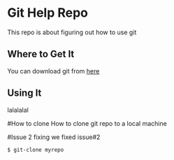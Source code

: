 # Git Help Repo

This repo is about figuring out how to use git

## Where to Get It

You can download git from [here](https://git-scm.com/downloads)

## Using It

lalalalal

#How to clone
How to clone git repo to a local machine


#Issue 2 fixing
we fixed issue#2

```
$ git-clone myrepo
```